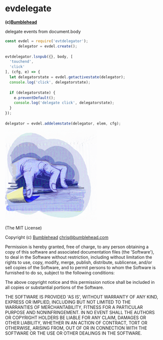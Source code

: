 evdelegate
==========
**(c)[Bumblehead][0]**


delegate events from document.body

``` javascript
const evdel = require('evtdelegator');
      delegator = evdel.create();

evtdelegator.lsnpub({}, body, [
  'touchend',
  'click'
], (cfg, e) => {
  let delegatorstate = evdel.getactivestate(delegator);
  console.log('click', delegatorstate);

  if (delegatorstate) {
    e.preventDefault();
    console.log('delegate click', delegatorstate);
  }
});

delegator = evdel.addelemstate(delegator, elem, cfg);
```


[0]: http://www.bumblehead.com                            "bumblehead"

![scrounge](https://github.com/iambumblehead/scroungejs/raw/master/img/hand.png)

(The MIT License)

Copyright (c) [Bumblehead][0] <chris@bumblehead.com>

Permission is hereby granted, free of charge, to any person obtaining a copy of this software and associated documentation files (the 'Software'), to deal in the Software without restriction, including without limitation the rights to use, copy, modify, merge, publish, distribute, sublicense, and/or sell copies of the Software, and to permit persons to whom the Software is furnished to do so, subject to the following conditions:

The above copyright notice and this permission notice shall be included in all copies or substantial portions of the Software.

THE SOFTWARE IS PROVIDED 'AS IS', WITHOUT WARRANTY OF ANY KIND, EXPRESS OR IMPLIED, INCLUDING BUT NOT LIMITED TO THE WARRANTIES OF MERCHANTABILITY, FITNESS FOR A PARTICULAR PURPOSE AND NONINFRINGEMENT. IN NO EVENT SHALL THE AUTHORS OR COPYRIGHT HOLDERS BE LIABLE FOR ANY CLAIM, DAMAGES OR OTHER LIABILITY, WHETHER IN AN ACTION OF CONTRACT, TORT OR OTHERWISE, ARISING FROM, OUT OF OR IN CONNECTION WITH THE SOFTWARE OR THE USE OR OTHER DEALINGS IN THE SOFTWARE.
